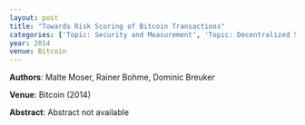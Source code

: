 ```yaml
---
layout: post
title: "Towards Risk Scoring of Bitcoin Transactions"
categories: ['Topic: Security and Measurement', 'Topic: Decentralized Systems', '2014', 'Venue: Bitcoin']
year: 2014
venue: Bitcoin
---
```

**Authors**: Malte Moser, Rainer Bohme, Dominic Breuker

**Venue**: Bitcoin (2014)

**Abstract**: Abstract not available
